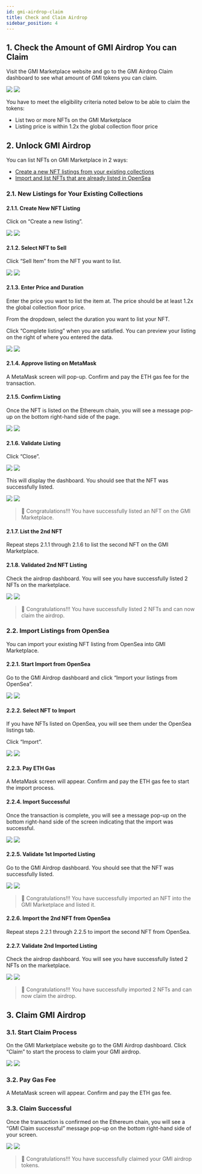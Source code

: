 ```yaml
---
id: gmi-airdrop-claim
title: Check and Claim Airdrop
sidebar_position: 4
---
```


## 1. Check the Amount of GMI Airdrop You can Claim
Visit the GMI Marketplace website and go to the GMI Airdrop Claim dashboard to see what amount of GMI tokens you can claim.

![](../assets/images/claim-gmi-check-light.png##gh-light-mode-only)
![](../assets/images/claim-gmi-check-dark.png#gh-dark-mode-only)

You have to meet the eligibility criteria noted below to be able to claim the tokens:
- List two or more NFTs on the GMI Marketplace
- Listing price is within 1.2x the global collection floor price

## 2. Unlock GMI Airdrop

You can list NFTs on GMI Marketplace in 2 ways:
- [Create a new NFT listings from your existing collections](#21-new-listings-for-your-existing-collections)
- [Import and list NFTs that are already listed in OpenSea](#22-import-listings-from-opensea)

### 2.1. New Listings for Your Existing Collections

#### 2.1.1. Create New NFT Listing

Click on “Create a new listing”.

![](../assets/images/claim-gmi-create-new-listing-light.png#gh-light-mode-only)
![](../assets/images/claim-gmi-create-new-listing-dark.png#gh-dark-mode-only)

#### 2.1.2. Select NFT to Sell

Click “Sell Item” from the NFT you want to list.

![](../assets/images/claim-gmi-select-light.png#gh-light-mode-only)
![](../assets/images/claim-gmi-select-dark.png#gh-dark-mode-only)

#### 2.1.3. Enter Price and Duration

Enter the price you want to list the item at. The price should be at least 1.2x the global collection floor price.

From the dropdown, select the duration you want to list your NFT.

Click “Complete listing” when you are satisfied. You can preview your listing on the right of where you entered the data.

![](../assets/images/claim-gmi-list-for-sale-light.png#gh-light-mode-only)
![](../assets/images/claim-gmi-list-for-sale-dark.png#gh-dark-mode-only)

#### 2.1.4. Approve listing on MetaMask

A MetaMask screen will pop-up. Confirm and pay the ETH gas fee for the transaction.

#### 2.1.5. Confirm Listing

Once the NFT is listed on the Ethereum chain, you will see a message pop-up on the bottom right-hand side of the page.

![](../assets/images/claim-gmi-approval-success-light.png#gh-light-mode-only)
![](../assets/images/claim-gmi-approval-success-dark.png#gh-dark-mode-only)

#### 2.1.6. Validate Listing

Click “Close”.

![](../assets/images/claim-gmi-create-new-listing-close-light.png#gh-light-mode-only)
![](../assets/images/claim-gmi-create-new-listing-close-dark.png#gh-dark-mode-only)

This will display the dashboard. You should see that the NFT was successfully listed.

![](../assets/images/claim-gmi-listed-first-nft-light.png#gh-light-mode-only)
![](../assets/images/claim-gmi-listed-first-nft-dark.png#gh-dark-mode-only)

> :clap:
> Congratulations!!!  You have successfully listed an NFT on the GMI Marketplace.

#### 2.1.7. List the 2nd NFT

Repeat steps 2.1.1 through 2.1.6 to list the second NFT on the GMI Marketplace.

#### 2.1.8. Validated 2nd NFT Listing

Check the airdrop dashboard.  You will see you have successfully listed 2 NFTs on the marketplace.

![](../assets/images/claim-gmi-listed-second-nft-light.png#gh-light-mode-only)
![](../assets/images/claim-gmi-listed-second-nft-dark.png#gh-dark-mode-only)

> :clap:
> Congratulations!!!  You have successfully listed 2 NFTs and can now claim the airdrop.

### 2.2. Import Listings from OpenSea
You can import your existing NFT listing from OpenSea into GMI Marketplace.

#### 2.2.1. Start Import from OpenSea

Go to the GMI Airdrop dashboard and click “Import your listings from OpenSea”.

![](../assets/images/claim-gmi-import-opensea-light.png#gh-light-mode-only)
![](../assets/images/claim-gmi-import-opensea-dark.png#gh-dark-mode-only)

#### 2.2.2. Select NFT to Import

If you have NFTs listed on OpenSea, you will see them under the OpenSea listings tab.

Click “Import”.

![](../assets/images/claim-gmi-import-nft-light.png#gh-light-mode-only)
![](../assets/images/claim-gmi-import-nft-dark.png#gh-dark-mode-only)


#### 2.2.3. Pay ETH Gas

A MetaMask screen will appear. Confirm and pay the ETH gas fee to start the import process.

#### 2.2.4. Import Successful

Once the transaction is complete, you will see a message pop-up on the bottom right-hand side of the screen indicating that the import was successful.

![](../assets/images/claim-gmi-import-nft-success-light.png#gh-light-mode-only)
![](../assets/images/claim-gmi-import-nft-success-dark.png#gh-dark-mode-only)

#### 2.2.5. Validate 1st Imported Listing

Go to the GMI Airdrop dashboard. You should see that the NFT was successfully listed.

![](../assets/images/claim-gmi-listed-first-nft-light.png#gh-light-mode-only)
![](../assets/images/claim-gmi-listed-first-nft-dark.png#gh-dark-mode-only)

> :clap:
> Congratulations!!!  You have successfully imported an NFT into the GMI Marketplace and listed it.

#### 2.2.6. Import the 2nd NFT from OpenSea

Repeat steps 2.2.1 through 2.2.5 to import the second NFT from OpenSea.

#### 2.2.7. Validate 2nd Imported Listing

Check the airdrop dashboard.  You will see you have successfully listed 2 NFTs on the marketplace.

![](../assets/images/claim-gmi-listed-second-nft-light.png#gh-light-mode-only)
![](../assets/images/claim-gmi-listed-second-nft-dark.png#gh-dark-mode-only)

> :clap:
> Congratulations!!!  You have successfully imported 2 NFTs and can now claim the airdrop.

## 3. Claim GMI Airdrop

### 3.1. Start Claim Process

On the GMI Marketplace website go to the GMI Airdrop dashboard. Click “Claim” to start the process to claim your GMI airdrop.

![](../assets/images/claim-gmi-claim-airdrop-light.png#gh-light-mode-only)
![](../assets/images/claim-gmi-claim-airdrop-dark.png#gh-dark-mode-only)

### 3.2. Pay Gas Fee

A MetaMask screen will appear.  Confirm and pay the ETH gas fee.

### 3.3. Claim Successful
Once the transaction is confirmed on the Ethereum chain, you will see a “GMI Claim successful” message pop-up on the bottom right-hand side of your screen.

![](../assets/images/claim-gmi-successful-light.png#gh-light-mode-only)
![](../assets/images/claim-gmi-successful-dark.png#gh-dark-mode-only)

> :clap:
> Congratulations!!!  You have successfully claimed your GMI airdrop tokens.
